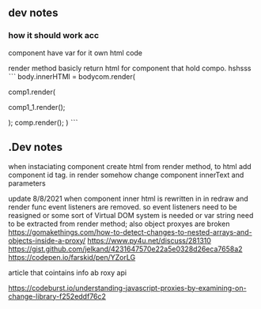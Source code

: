 ## dev notes

### how it should work acc

component have var for it own html code

render method basicly return html for component that hold compo.
hshsss
ˋˋˋ
body.innerHTMl = bodycom.render(

comp1.render(

comp1_1.render();

);
comp.render();
)
ˋˋˋ


## .Dev notes

when instaciating component create html from render method,
to html add component id tag.
in render somehow change component innerText and parameters

update 8/8/2021
when component inner html is rewritten in in redraw and render func event listeners are removed. so event listeners need to be reasigned or some sort of Virtual DOM system is needed or 
var string need to be extracted from render method;
also object proxyes are broken
https://gomakethings.com/how-to-detect-changes-to-nested-arrays-and-objects-inside-a-proxy/
https://www.py4u.net/discuss/281310
https://gist.github.com/jelkand/4231647570e22a5e0328d26eca7658a2
https://codepen.io/farskid/pen/YZorLG

article that cointains info ab roxy api

https://codeburst.io/understanding-javascript-proxies-by-examining-on-change-library-f252eddf76c2
